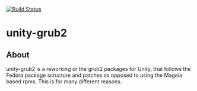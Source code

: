 [![Build Status](https://travis-ci.org/unity-linux/unity-grub2.svg?branch=master)](https://travis-ci.org/unity-linux/unity-grub2)
# unity-grub2
## About
unity-grub2 is a reworking or the grub2 packages for Unity, that follows the Fedora package scructure and patches as opposed to using the Mageia based rpms. This is for many different reasons.

